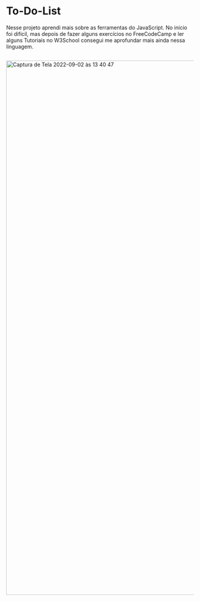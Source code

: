 # To-Do-List

Nesse projeto aprendi mais sobre as ferramentas do JavaScript. No início foi difícil, mas depois de fazer alguns exercícios no FreeCodeCamp e ler alguns Tutoriais no W3School consegui me aprofundar mais ainda nessa linguagem.

##

<img width="1431" alt="Captura de Tela 2022-09-02 às 13 40 47" src="https://user-images.githubusercontent.com/104739434/188199966-253d9c6e-fcde-4af7-b79d-bf0d76a79dd3.png">

